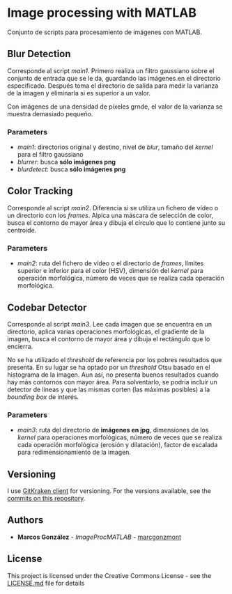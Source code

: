 # Image processing with MATLAB

Conjunto de scripts para procesamiento de imágenes con MATLAB.

## Blur Detection

Corresponde al script *main1*. Primero realiza un filtro gaussiano sobre el conjunto de entrada que se le da, guardando las imágenes en el directorio especificado. Después toma el directorio de salida para medir la varianza de la imagen y eliminarla si es superior a un valor.

Con imágenes de una densidad de píxeles grnde, el valor de la varianza se muestra demasiado pequeño.

### Parameters

* *main1*: directorios original y destino, nivel de *blur*, tamaño del *kernel* para el filtro gaussiano
* *blurrer*: busca **sólo imágenes png**
* *blurdetect*: busca **sólo imágenes png**

## Color Tracking

Corresponde al script *main2*. Diferencia si se utiliza un fichero de vídeo o un directorio con los *frames*. Alpica una máscara de selección de color, busca el contorno de mayor área y dibuja el círculo que lo contiene junto su centroide.

### Parameters

* *main2*: ruta del fichero de vídeo o el directorio de *frames*, límites superior e inferior para el color (HSV), dimensión del *kernel* para operación morfológica, número de veces que se realiza cada operación morfológica.

## Codebar Detector

Corresponde al script *main3*. Lee cada imagen que se encuentra en un directorio, aplica varias operaciones morfológicas, el gradiente de la imagen, busca el contorno de mayor área y dibuja el rectángulo que lo encierra.

No se ha utilizado el *threshold* de referencia por los pobres resultados que presenta. En su lugar se ha optado por un *threshold* Otsu basado en el histograma de la imagen. Aun así, no presenta buenos resultados cuando hay más contornos con mayor área. Para solventarlo, se podría incluir un detector de líneas y que las mismas corten  (las máximas posibles) a la *bounding box* de interés.

### Parameters

* *main3*: ruta del directorio de **imágenes en jpg**, dimensiones de los *kernel* para operaciones morfológicas, número de veces que se realiza cada operación morfológica (erosión y dilatación), factor de escalada para redimensionamiento de la imagen.

## Versioning

I use [GitKraken client](https://www.gitkraken.com/) for versioning. For the versions available, see the [commits on this repository](https://github.com/marcgonzmont/ImageProcessingMatlab/commits/master). 

## Authors

* **Marcos González** - *ImageProcMATLAB* - [marcgonzmont](https://github.com/marcgonzmont)

## License

This project is licensed under the Creative Commons License - see the [LICENSE.md](LICENSE.md) file for details
